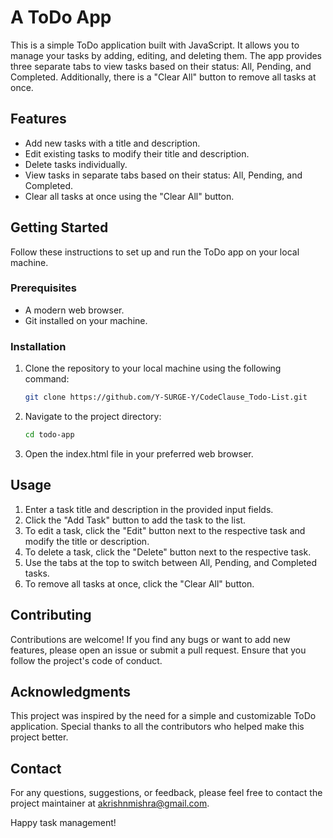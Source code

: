 # A ToDo App 

This is a simple ToDo application built with JavaScript. It allows you to manage your tasks by adding, editing, and deleting them. The app provides three separate tabs to view tasks based on their status: All, Pending, and Completed. Additionally, there is a "Clear All" button to remove all tasks at once.

## Features

- Add new tasks with a title and description.
- Edit existing tasks to modify their title and description.
- Delete tasks individually.
- View tasks in separate tabs based on their status: All, Pending, and Completed.
- Clear all tasks at once using the "Clear All" button.

## Getting Started

Follow these instructions to set up and run the ToDo app on your local machine.

### Prerequisites

- A modern web browser.
- Git installed on your machine.

### Installation

1. Clone the repository to your local machine using the following command:

   ```bash
   git clone https://github.com/Y-SURGE-Y/CodeClause_Todo-List.git

2. Navigate to the project directory:
   
    ```bash
    cd todo-app
    
3. Open the index.html file in your preferred web browser.

## Usage

1. Enter a task title and description in the provided input fields.
2. Click the "Add Task" button to add the task to the list.
3. To edit a task, click the "Edit" button next to the respective task and modify the title or description.
4. To delete a task, click the "Delete" button next to the respective task.
5. Use the tabs at the top to switch between All, Pending, and Completed tasks.
6. To remove all tasks at once, click the "Clear All" button.

## Contributing

Contributions are welcome! If you find any bugs or want to add new features, please open an issue or submit a pull request. Ensure that you follow the project's code of conduct.


## Acknowledgments

This project was inspired by the need for a simple and customizable ToDo application. Special thanks to all the contributors who helped make this project better.

## Contact

For any questions, suggestions, or feedback, please feel free to contact the project maintainer at akrishnmishra@gmail.com.

Happy task management!
